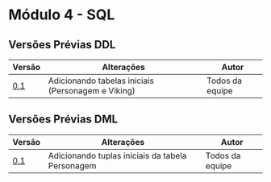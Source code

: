 # Módulo 4 - SQL

## Versões Prévias DDL

| Versão | Alterações | Autor | 
| ------ | ---------- | ----- |
| [0.1](./ddl-v0.1.sql) | Adicionando tabelas iniciais (Personagem e Viking) | Todos da equipe |


## Versões Prévias DML

| Versão | Alterações | Autor | 
| ------ | ---------- | ----- |
| [0.1](./dml-v0.1.sql) | Adicionando tuplas iniciais da tabela Personagem | Todos da equipe |

